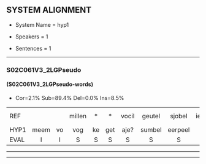 
## SYSTEM ALIGNMENT

- System Name = hyp1

- Speakers = 1

- Sentences = 1

---

### S02C061V3_2LGPseudo

#### (S02C061V3_2LGPseudo-words)

- Cor=2.1%	Sub=89.4%	Del=0.0%	Ins=8.5%

|  |  |  |  |  |  |  |  |  |  |  |  |  |  |  |  |  |  |  |  |  |  |  |  |  |  |  |  |  |  |  |  |  |  |  |  |  |  |  |  |  |  |  |  |  |  |  |  |
|:--- |:---:|:---:|:---:|:---:|:---:|:---:|:---:|:---:|:---:|:---:|:---:|:---:|:---:|:---:|:---:|:---:|:---:|:---:|:---:|:---:|:---:|:---:|:---:|:---:|:---:|:---:|:---:|:---:|:---:|:---:|:---:|:---:|:---:|:---:|:---:|:---:|:---:|:---:|:---:|:---:|:---:|:---:|:---:|:---:|:---:|:---:|:---:|
| REF |  |  | millen | * | * | vocil | geutel | sjobel | ierpieuw | walaan | erke |  |  | haweel | saarweng | gevicht*(gevecht) | eemde | bepoud | orstalk | veten | gefouw | vurpaand | nizung | fiewon | kneurem | vawaai | strellen*(strelen) | zwieten | foetbans | oonste | muider | grijnken | schielstaug | prilsood | vloender | milste | veurder | kloeien | ulen | orponk | schodig | ijpo | menuur | spreikje | * | hiffreeuw | wooien |
| HYP1 | meem | vo | vog | ke | get | aje? | sumbel | eerpeel | al | aan | erke | hauweel | sargeweng | gevecht | eende | denpaud | ostalk | veenten | geful | vir | an | nisin | fibe | ruhm | van | wy | strelensweten | voetbans | konste | engenken | geelsta | brilstoord | vloonde | meeste? | verder | kloeen | unen | or | amom | shoortig | epo | mma | spreke | wael? | ifheef | ersbie | hoeen |
| EVAL | I | I | S | S | S | S | S | S | S | S |  | I | I | S | S | S | S | S | S | S | S | S | S | S | S | S | S | S | S | S | S | S | S | S | S | S | S | S | S | S | S | S | S | S | S | S | S |
---

---
